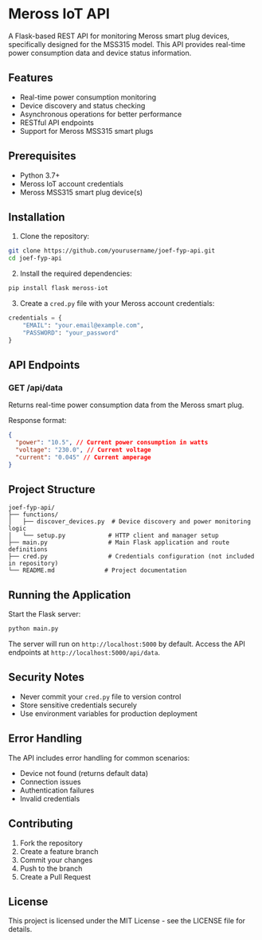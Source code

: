 # Meross IoT API

A Flask-based REST API for monitoring Meross smart plug devices, specifically designed for the MSS315 model. This API provides real-time power consumption data and device status information.

## Features

- Real-time power consumption monitoring
- Device discovery and status checking
- Asynchronous operations for better performance
- RESTful API endpoints
- Support for Meross MSS315 smart plugs

## Prerequisites

- Python 3.7+
- Meross IoT account credentials
- Meross MSS315 smart plug device(s)

## Installation

1. Clone the repository:

```bash
git clone https://github.com/yourusername/joef-fyp-api.git
cd joef-fyp-api
```

2. Install the required dependencies:

```bash
pip install flask meross-iot
```

3. Create a `cred.py` file with your Meross account credentials:

```python
credentials = {
    "EMAIL": "your.email@example.com",
    "PASSWORD": "your_password"
}
```

## API Endpoints

### GET /api/data

Returns real-time power consumption data from the Meross smart plug.

Response format:

```json
{
  "power": "10.5", // Current power consumption in watts
  "voltage": "230.0", // Current voltage
  "current": "0.045" // Current amperage
}
```

## Project Structure

```
joef-fyp-api/
├── functions/
│   ├── discover_devices.py  # Device discovery and power monitoring logic
│   └── setup.py            # HTTP client and manager setup
├── main.py                 # Main Flask application and route definitions
├── cred.py                 # Credentials configuration (not included in repository)
└── README.md              # Project documentation
```

## Running the Application

Start the Flask server:

```bash
python main.py
```

The server will run on `http://localhost:5000` by default.
Access the API endpoints at `http://localhost:5000/api/data`.

## Security Notes

- Never commit your `cred.py` file to version control
- Store sensitive credentials securely
- Use environment variables for production deployment

## Error Handling

The API includes error handling for common scenarios:

- Device not found (returns default data)
- Connection issues
- Authentication failures
- Invalid credentials

## Contributing

1. Fork the repository
2. Create a feature branch
3. Commit your changes
4. Push to the branch
5. Create a Pull Request

## License

This project is licensed under the MIT License - see the LICENSE file for details.
